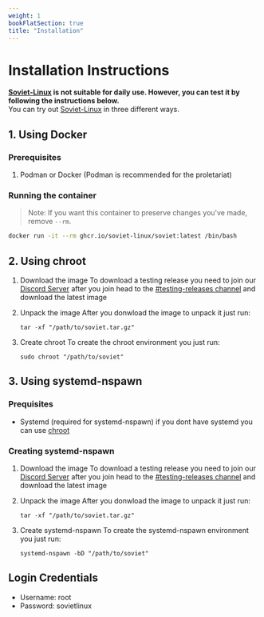 ```yaml
---
weight: 1
bookFlatSection: true
title: "Installation"
---
```


# Installation Instructions

**[Soviet-Linux](https://github.com/Soviet-Linux) is not suitable for daily use. However, you can test it by following the instructions below.**  
You can try out [Soviet-Linux](https://github.com/Soviet-Linux) in three different ways.

## 1. Using Docker

### Prerequisites

1. Podman or Docker (Podman is recommended for the proletariat)

### Running the container

>Note: If you want this container to preserve changes you've made, remove `--rm`.

```bash
docker run -it --rm ghcr.io/soviet-linux/soviet:latest /bin/bash
```

## 2. Using chroot

1. Download the image
   To download a testing release you need to join our [Discord Server](https://discord.gg/P95xPM9KZY) after you join head to the [#testing-releases channel](https://discord.com/channels/959403569302343682/1053639049476321340) and download the latest image
2. Unpack the image
    After you donwload the image to unpack it just run:

    ```
    tar -xf "/path/to/soviet.tar.gz"
    ```

3. Create chroot
    To create the chroot environment you just run:

    ```
    sudo chroot "/path/to/soviet"
    ```

## 3. Using systemd-nspawn

### Prequisites

- Systemd (required for systemd-nspawn) if you dont have systemd you can use [chroot](#2-using-chroot)

### Creating systemd-nspawn

1. Download the image
   To download a testing release you need to join our [Discord Server](https://discord.gg/P95xPM9KZY) after you join head to the [#testing-releases channel](https://discord.com/channels/959403569302343682/1053639049476321340) and download the latest image
2. Unpack the image
    After you donwload the image to unpack it just run:

    ```
    tar -xf "/path/to/soviet.tar.gz"
    ```

3. Create systemd-nspawn
    To create the systemd-nspawn environment you just run:

    ```
    systemd-nspawn -bD "/path/to/soviet"
    ```

## Login Credentials

- Username: root
- Password: sovietlinux
